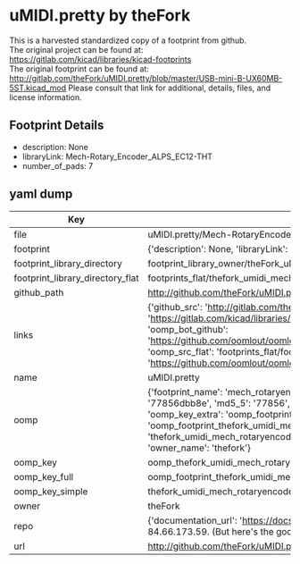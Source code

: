 # uMIDI.pretty by theFork  
This is a harvested standardized copy of a footprint from github.  
The original project can be found at:  
https://gitlab.com/kicad/libraries/kicad-footprints  
The original footprint can be found at:
http://gitlab.com/theFork/uMIDI.pretty/blob/master/USB-mini-B-UX60MB-5ST.kicad_mod
Please consult that link for additional, details, files, and license information.  
## Footprint Details
* description: None  
* libraryLink: Mech-Rotary_Encoder_ALPS_EC12-THT  
* number_of_pads: 7  
## yaml dump  
| Key | Value |  
| --- | --- |  
| file | uMIDI.pretty/Mech-RotaryEncoder_ALPS_EC12-THT.kicad_mod |  
| footprint | {'description': None, 'libraryLink': 'Mech-Rotary_Encoder_ALPS_EC12-THT', 'number_of_pads': 7} |  
| footprint_library_directory | footprint_library_owner/theFork_uMIDI.pretty |  
| footprint_library_directory_flat | footprints_flat/thefork_umidi_mech_rotaryencoder_alps_ec12_tht/working |  
| github_path | http://github.com/theFork/uMIDI.pretty/blob/master/Mech-RotaryEncoder_ALPS_EC12-THT.kicad_mod |  
| links | {'github_src': 'http://gitlab.com/theFork/uMIDI.pretty/blob/master/USB-mini-B-UX60MB-5ST.kicad_mod', 'github_src_repo': 'https://gitlab.com/kicad/libraries/kicad-footprints', 'oomp_bot': 'footprints/thefork_umidi_mech_rotaryencoder_alps_ec12_tht/working', 'oomp_bot_github': 'https://github.com/oomlout/oomlout_oomp_footprint_bot/tree/main/footprints/thefork_umidi_mech_rotaryencoder_alps_ec12_tht/working', 'oomp_src_flat': 'footprints_flat/footprints_flat/thefork_umidi_mech_rotaryencoder_alps_ec12_tht/working', 'oomp_src_flat_github': 'https://github.com/oomlout/oomlout_oomp_footprint_src/tree/main/footprints_flat/thefork_umidi_mech_rotaryencoder_alps_ec12_tht/working'} |  
| name | uMIDI.pretty |  
| oomp | {'footprint_name': 'mech_rotaryencoder_alps_ec12_tht', 'library_name': 'umidi', 'md5': '77856dbb8ed41eab7a4cfe9b9c7daea3', 'md5_10': '77856dbb8e', 'md5_5': '77856', 'md5_6': '77856d', 'oomp_key': 'oomp_thefork_umidi_mech_rotaryencoder_alps_ec12_tht', 'oomp_key_extra': 'oomp_footprint_thefork_umidi_mech_rotaryencoder_alps_ec12_tht', 'oomp_key_full': 'oomp_footprint_thefork_umidi_mech_rotaryencoder_alps_ec12_tht_77856d', 'oomp_key_simple': 'thefork_umidi_mech_rotaryencoder_alps_ec12_tht', 'original_filename': 'uMIDI.pretty/Mech-RotaryEncoder_ALPS_EC12-THT.kicad_mod', 'owner_name': 'thefork'} |  
| oomp_key | oomp_thefork_umidi_mech_rotaryencoder_alps_ec12_tht |  
| oomp_key_full | oomp_footprint_thefork_umidi_mech_rotaryencoder_alps_ec12_tht |  
| oomp_key_simple | thefork_umidi_mech_rotaryencoder_alps_ec12_tht |  
| owner | theFork |  
| repo | {'documentation_url': 'https://docs.github.com/rest/overview/resources-in-the-rest-api#rate-limiting', 'message': "API rate limit exceeded for 84.66.173.59. (But here's the good news: Authenticated requests get a higher rate limit. Check out the documentation for more details.)"} |  
| url | http://github.com/theFork/uMIDI.pretty |  


